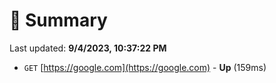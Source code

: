 # 📖 Summary
Last updated: **9/4/2023, 10:37:22 PM**

- `GET` [https://google.com](https://google.com) - **Up** (159ms)

